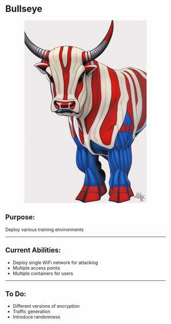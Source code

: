 # Bullseye
<p align="center" title="Hi">  <img src="images/bullseye.jpg" /> </p>


## Purpose:
Deploy various training environments

---
## Current Abilities:
- Deploy single WiFi network for attacking
- Multiple access points
- Multiple containers for users

---
## To Do:
- Different versions of encryption
- Traffic generation
- Introduce randomness
